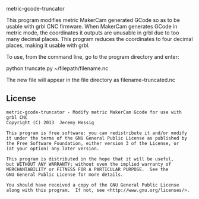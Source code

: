 metric-gcode-truncator

This program modifies metric MakerCam generated GCode so as to be usable with grbl CNC firmware. When MakerCam generates GCode in metric mode, the coordinates it outputs are unusable in grbl due to too many decimal places. This program reduces the coordinates to four decimal places, making it usable with grbl.

To use, from the command line, go to the program directory and enter:

python truncate.py ~/filepath/filename.nc

The new file will appear in the file directory as filename-truncated.nc

License
---------------

    metric-gcode-truncator - Modify metric MakerCam Gcode for use with grbl CNC
    Copyright (C) 2013  Jeremy Hessig

    This program is free software: you can redistribute it and/or modify
    it under the terms of the GNU General Public License as published by
    the Free Software Foundation, either version 3 of the License, or
    (at your option) any later version.

    This program is distributed in the hope that it will be useful,
    but WITHOUT ANY WARRANTY; without even the implied warranty of
    MERCHANTABILITY or FITNESS FOR A PARTICULAR PURPOSE.  See the
    GNU General Public License for more details.

    You should have received a copy of the GNU General Public License
    along with this program.  If not, see <http://www.gnu.org/licenses/>.


